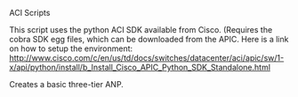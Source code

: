 ACI Scripts

This script uses the python ACI SDK available from Cisco. 
(Requires the cobra SDK egg files, which can be downloaded from the APIC.
Here is a link on how to setup the environment: http://www.cisco.com/c/en/us/td/docs/switches/datacenter/aci/apic/sw/1-x/api/python/install/b_Install_Cisco_APIC_Python_SDK_Standalone.html

Creates a basic three-tier ANP.
